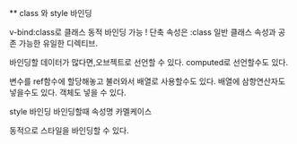 ** class 와 style 바인딩

v-bind:class로 클래스 동적 바인딩 가능 !
단축 속성은 :class
일반 클래스 속성과 공존 가능한 유일한 디렉티브.
<div class="text" :class="classObject"></div>

바인딩할 데이터가 많다면,오브젝트로 선언할 수 있다. computed로 선언할수도 있다.


변수를 ref함수에 할당해놓고 불러와서
배열로 사용할수도 있다.
배열에 삼항연산자도 넣을수도 있다.
객체도 넣을 수 있다.


style 바인딩
바인딩할때 속성명 카멜케이스

동적으로 스타일을 바인딩할 수 있다.